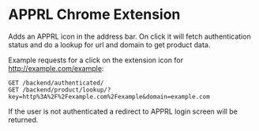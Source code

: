 APPRL Chrome Extension
======================

Adds an APPRL icon in the address bar. On click it will fetch authentication
status and do a lookup for url and domain to get product data.

Example requests for a click on the extension icon for http://example.com/example:

    GET /backend/authenticated/
    GET /backend/product/lookup/?key=http%3A%2F%2Fexample.com%2Fexample&domain=example.com

If the user is not authenticated a redirect to APPRL login screen will be returned.
